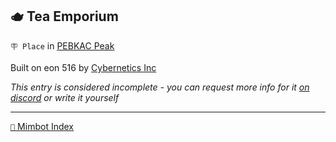 ## 🫖 Tea Emporium

`🪧 Place` in [PEBKAC Peak](<https://zeithalt.github.io/r/pebkac_peak.html>)

Built on eon 516 by [Cybernetics Inc](<https://zeithalt.github.io/r/cybernetics_inc.html>)

_This entry is considered incomplete - you can request more info for it [on discord](<https://discord.com/channels/562910943848169472/1173922660489633802>) or write it yourself_

<!---
keywords:  ci, pebkac peak
aliases: 
-->
----------
[`📑` Mimbot Index](<https://zeithalt.github.io/r/#02e0>)